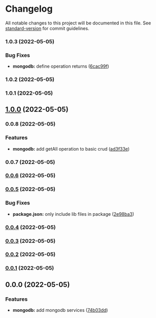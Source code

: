 # Changelog

All notable changes to this project will be documented in this file. See [standard-version](https://github.com/conventional-changelog/standard-version) for commit guidelines.

### 1.0.3 (2022-05-05)


### Bug Fixes

* **mongodb:** define operation returns ([6cac99f](https://github.com/moonlitworks/persist/commit/6cac99f15e3cca7a20147e97ed16f9530aafa015))

### 1.0.2 (2022-05-05)

### 1.0.1 (2022-05-05)

## [1.0.0](https://github.com/moonlitworks/persist/compare/v0.0.8...v1.0.0) (2022-05-05)

### 0.0.8 (2022-05-05)


### Features

* **mongodb:** add getAll operation to basic crud ([ad3f33e](https://github.com/moonlitworks/persist/commit/ad3f33ee7c0fbfec45c0a76b6ace31ad7a4bf302))

### 0.0.7 (2022-05-05)

### [0.0.6](https://github.com/moonlitworks/persist/compare/v0.0.5...v0.0.6) (2022-05-05)

### [0.0.5](https://github.com/moonlitworks/persist/compare/v0.0.4...v0.0.5) (2022-05-05)


### Bug Fixes

* **package.json:** only include lib files in package ([2e98ba3](https://github.com/moonlitworks/persist/commit/2e98ba33dbf6f0f01a139ae7748aa9c2e71ed069))

### [0.0.4](https://github.com/moonlitworks/persist/compare/v0.0.3...v0.0.4) (2022-05-05)

### [0.0.3](https://github.com/moonlitworks/persist/compare/v0.0.2...v0.0.3) (2022-05-05)

### [0.0.2](https://github.com/moonlitworks/persist/compare/v0.0.1...v0.0.2) (2022-05-05)

### [0.0.1](https://github.com/moonlitworks/persist/compare/v0.0.0...v0.0.1) (2022-05-05)

## 0.0.0 (2022-05-05)


### Features

* **mongodb:** add mongodb services ([74b03dd](https://github.com/moonlitworks/persist/commit/74b03dd02dc01e26e0bbc0dd4194625519c1c0c9))
